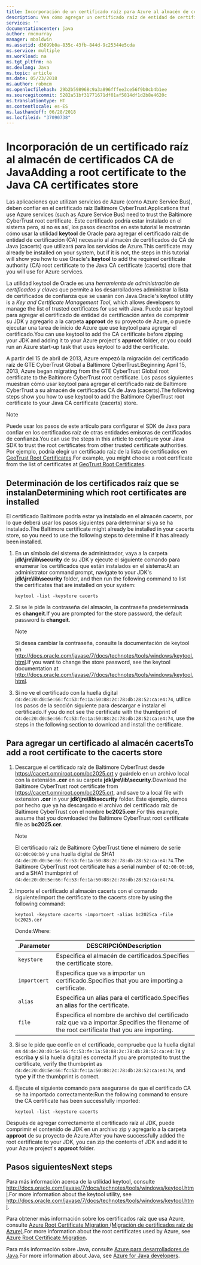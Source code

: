 ```yaml
---
title: Incorporación de un certificado raíz para Azure al almacén de certificados CA de Java
description: Vea cómo agregar un certificado raíz de entidad de certificación (CA) al almacén de certificados CA de Java (cacerts) para usarlo con Microsoft Azure.
services: ''
documentationcenter: java
author: rmcmurray
manager: mbaldwin
ms.assetid: d3699b0a-835c-43fb-844d-9c25344e5cda
ms.service: multiple
ms.workload: na
ms.tgt_pltfrm: na
ms.devlang: Java
ms.topic: article
ms.date: 05/23/2018
ms.author: robmcm
ms.openlocfilehash: 29b2b598968c9a3a896fffee3ce56f9b0cb4b1ee
ms.sourcegitcommit: 5282a51bf31771671df01af5814df1d2b8e4620c
ms.translationtype: HT
ms.contentlocale: es-ES
ms.lasthandoff: 06/28/2018
ms.locfileid: "37090738"
---
```

# <a name="adding-a-root-certificate-to-the-java-ca-certificates-store"></a><span data-ttu-id="acb7c-103">Incorporación de un certificado raíz al almacén de certificados CA de Java</span><span class="sxs-lookup"><span data-stu-id="acb7c-103">Adding a root certificate to the Java CA certificates store</span></span>

<span data-ttu-id="acb7c-104">Las aplicaciones que utilizan servicios de Azure (como Azure Service Bus), deben confiar en el certificado raíz Baltimore CyberTrust.</span><span class="sxs-lookup"><span data-stu-id="acb7c-104">Applications that use Azure services (such as Azure Service Bus) need to trust the Baltimore CyberTrust root certificate.</span></span> <span data-ttu-id="acb7c-105">Este certificado podría estar instalado en el sistema pero, si no es así, los pasos descritos en este tutorial le mostrarán cómo usar la utilidad **keytool** de Oracle para agregar el certificado raíz de entidad de certificación (CA) necesario al almacén de certificados de CA de Java (cacerts) que utilizará para los servicios de Azure.</span><span class="sxs-lookup"><span data-stu-id="acb7c-105">This certificate may already be installed on your system, but if it is not, the steps in this tutorial will show you how to use Oracle's **keytool** to add the required certificate authority (CA) root certificate to the Java CA certificate (cacerts) store that you will use for Azure services.</span></span>

<span data-ttu-id="acb7c-106">La utilidad keytool de Oracle es una _herramienta de administración de certificados y claves_ que permite a los desarrolladores administrar la lista de certificados de confianza que se usarán con Java.</span><span class="sxs-lookup"><span data-stu-id="acb7c-106">Oracle's keytool utility is a _Key and Certificate Management Tool_, which allows developers to manage the list of trusted certificates for use with Java.</span></span> <span data-ttu-id="acb7c-107">Puede usar keytool para agregar el certificado de entidad de certificación antes de comprimir su JDK y agregarlo a la carpeta **approot** de su proyecto de Azure, o puede ejecutar una tarea de inicio de Azure que use keytool para agregar el certificado.</span><span class="sxs-lookup"><span data-stu-id="acb7c-107">You can use keytool to add the CA certificate before zipping your JDK and adding it to your Azure project's **approot** folder, or you could run an Azure start-up task that uses keytool to add the certificate.</span></span>

<span data-ttu-id="acb7c-108">A partir del 15 de abril de 2013, Azure empezó la migración del certificado raíz de GTE CyberTrust Global a Baltimore CyberTrust.</span><span class="sxs-lookup"><span data-stu-id="acb7c-108">Beginning April 15, 2013, Azure began migrating from the GTE CyberTrust Global root certificate to the Baltimore CyberTrust root certificate.</span></span> <span data-ttu-id="acb7c-109">Los pasos siguientes muestran cómo usar keytool para agregar el certificado raíz de Baltimore CyberTrust a su almacén de certificados CA de Java (cacerts).</span><span class="sxs-lookup"><span data-stu-id="acb7c-109">The following steps show you how to use keytool to add the Baltimore CyberTrust root certificate to your Java CA certificate (cacerts) store.</span></span>

> [!NOTE]
> 
> <span data-ttu-id="acb7c-110">Puede usar los pasos de este artículo para configurar el SDK de Java para confiar en los certificados raíz de otras entidades emisoras de certificados de confianza.</span><span class="sxs-lookup"><span data-stu-id="acb7c-110">You can use the steps in this article to configure your Java SDK to trust the root certificates from other trusted certificate authorities.</span></span> <span data-ttu-id="acb7c-111">Por ejemplo, podría elegir un certificado raíz de la lista de certificados en [GeoTrust Root Certificates](http://www.geotrust.com/resources/root-certificates/).</span><span class="sxs-lookup"><span data-stu-id="acb7c-111">For example, you might choose a root certificate from the list of certificates at [GeoTrust Root Certificates](http://www.geotrust.com/resources/root-certificates/).</span></span>
> 

## <a name="determining-which-root-certificates-are-installed"></a><span data-ttu-id="acb7c-112">Determinación de los certificados raíz que se instalan</span><span class="sxs-lookup"><span data-stu-id="acb7c-112">Determining which root certificates are installed</span></span>

<span data-ttu-id="acb7c-113">El certificado Baltimore podría estar ya instalado en el almacén cacerts, por lo que deberá usar los pasos siguientes para determinar si ya se ha instalado.</span><span class="sxs-lookup"><span data-stu-id="acb7c-113">The Baltimore certificate might already be installed in your cacerts store, so you need to use the following steps to determine if it has already been installed.</span></span>

1. <span data-ttu-id="acb7c-114">En un símbolo del sistema de administrador, vaya a la carpeta **jdk\jre\lib\security** de su JDK y ejecute el siguiente comando para enumerar los certificados que están instalados en el sistema:</span><span class="sxs-lookup"><span data-stu-id="acb7c-114">At an administrator command prompt, navigate to your JDK's **jdk\jre\lib\security** folder, and then run the following command to list the certificates that are installed on your system:</span></span>

   ```shell
   keytool -list -keystore cacerts
   ```

1. <span data-ttu-id="acb7c-115">Si se le pide la contraseña del almacén, la contraseña predeterminada es **changeit**.</span><span class="sxs-lookup"><span data-stu-id="acb7c-115">If you are prompted for the store password, the default password is **changeit**.</span></span>

   > [!NOTE]
   > 
   > <span data-ttu-id="acb7c-116">Si desea cambiar la contraseña, consulte la documentación de keytool en <http://docs.oracle.com/javase/7/docs/technotes/tools/windows/keytool.html>.</span><span class="sxs-lookup"><span data-stu-id="acb7c-116">If you want to change the store password, see the keytool documentation at <http://docs.oracle.com/javase/7/docs/technotes/tools/windows/keytool.html>.</span></span>
   > 

1. <span data-ttu-id="acb7c-117">Si no ve el certificado con la huella digital `d4:de:20:d0:5e:66:fc:53:fe:1a:50:88:2c:78:db:28:52:ca:e4:74`, utilice los pasos de la sección siguiente para descargar e instalar el certificado.</span><span class="sxs-lookup"><span data-stu-id="acb7c-117">If you do not see the certificate with the thumbprint of `d4:de:20:d0:5e:66:fc:53:fe:1a:50:88:2c:78:db:28:52:ca:e4:74`, use the steps in the following section to download and install the certificate.</span></span>

## <a name="to-add-a-root-certificate-to-the-cacerts-store"></a><span data-ttu-id="acb7c-118">Para agregar un certificado al almacén cacerts</span><span class="sxs-lookup"><span data-stu-id="acb7c-118">To add a root certificate to the cacerts store</span></span>

1. <span data-ttu-id="acb7c-119">Descargue el certificado raíz de Baltimore CyberTrust desde <https://cacert.omniroot.com/bc2025.crt> y guárdelo en un archivo local con la extensión **.cer** en su carpeta **jdk\jre\lib\security**.</span><span class="sxs-lookup"><span data-stu-id="acb7c-119">Download the Baltimore CyberTrust root certificate from <https://cacert.omniroot.com/bc2025.crt>, and save to a local file with extension **.cer** in your **jdk\jre\lib\security** folder.</span></span> <span data-ttu-id="acb7c-120">Este ejemplo, damos por hecho que ya ha descargado el archivo del certificado raíz de Baltimore CyberTrust con el nombre **bc2025.cer**.</span><span class="sxs-lookup"><span data-stu-id="acb7c-120">For this example, assume that you downloaded the Baltimore CyberTrust root certificate file as **bc2025.cer**.</span></span>

   > [!NOTE]
   > 
   > <span data-ttu-id="acb7c-121">El certificado raíz de Baltimore CyberTrust tiene el número de serie `02:00:00:b9` y una huella digital de SHA1 `d4:de:20:d0:5e:66:fc:53:fe:1a:50:88:2c:78:db:28:52:ca:e4:74`.</span><span class="sxs-lookup"><span data-stu-id="acb7c-121">The Baltimore CyberTrust root certificate has a serial number of `02:00:00:b9`, and a SHA1 thumbprint of `d4:de:20:d0:5e:66:fc:53:fe:1a:50:88:2c:78:db:28:52:ca:e4:74`.</span></span>
   > 

2. <span data-ttu-id="acb7c-122">Importe el certificado al almacén cacerts con el comando siguiente:</span><span class="sxs-lookup"><span data-stu-id="acb7c-122">Import the certificate to the cacerts store by using the following command:</span></span>

   ```shell
   keytool -keystore cacerts -importcert -alias bc2025ca -file bc2025.cer
   ```
   <span data-ttu-id="acb7c-123">Donde:</span><span class="sxs-lookup"><span data-stu-id="acb7c-123">Where:</span></span>

   |  <span data-ttu-id="acb7c-124">.</span><span class="sxs-lookup"><span data-stu-id="acb7c-124">Parameter</span></span>   |                              <span data-ttu-id="acb7c-125">DESCRIPCIÓN</span><span class="sxs-lookup"><span data-stu-id="acb7c-125">Description</span></span>                               |
   |--------------|------------------------------------------------------------------------|
   |  `keystore`  |                    <span data-ttu-id="acb7c-126">Especifica el almacén de certificados.</span><span class="sxs-lookup"><span data-stu-id="acb7c-126">Specifies the certificate store.</span></span>                    |
   | `importcert` |            <span data-ttu-id="acb7c-127">Especifica que va a importar un certificado.</span><span class="sxs-lookup"><span data-stu-id="acb7c-127">Specifies that you are importing a certificate.</span></span>             |
   |   `alias`    |                <span data-ttu-id="acb7c-128">Especifica un alias para el certificado.</span><span class="sxs-lookup"><span data-stu-id="acb7c-128">Specifies an alias for the certificate.</span></span>                 |
   |    `file`    | <span data-ttu-id="acb7c-129">Especifica el nombre de archivo del certificado raíz que va a importar.</span><span class="sxs-lookup"><span data-stu-id="acb7c-129">Specifies the filename of the root certificate that you are importing.</span></span> |


3. <span data-ttu-id="acb7c-130">Si se le pide que confíe en el certificado, compruebe que la huella digital es `d4:de:20:d0:5e:66:fc:53:fe:1a:50:88:2c:78:db:28:52:ca:e4:74` y escriba **y** si la huella digital es correcta.</span><span class="sxs-lookup"><span data-stu-id="acb7c-130">If you are prompted to trust the certificate, verify the thumbprint as `d4:de:20:d0:5e:66:fc:53:fe:1a:50:88:2c:78:db:28:52:ca:e4:74`, and type **y** if the thumbprint is correct.</span></span>

4. <span data-ttu-id="acb7c-131">Ejecute el siguiente comando para asegurarse de que el certificado CA se ha importado correctamente:</span><span class="sxs-lookup"><span data-stu-id="acb7c-131">Run the following command to ensure the CA certificate has been successfully imported:</span></span>

   ```shell
   keytool -list -keystore cacerts
   ```

<span data-ttu-id="acb7c-132">Después de agregar correctamente el certificado raíz al JDK, puede comprimir el contenido de JDK en un archivo zip y agregarlo a la carpeta **approot** de su proyecto de Azure.</span><span class="sxs-lookup"><span data-stu-id="acb7c-132">After you have successfully added the root certificate to your JDK, you can zip the contents of JDK and add it to your Azure project's **approot** folder.</span></span>

## <a name="next-steps"></a><span data-ttu-id="acb7c-133">Pasos siguientes</span><span class="sxs-lookup"><span data-stu-id="acb7c-133">Next steps</span></span>

<span data-ttu-id="acb7c-134">Para más información acerca de la utilidad keytool, consulte <http://docs.oracle.com/javase/7/docs/technotes/tools/windows/keytool.html>.</span><span class="sxs-lookup"><span data-stu-id="acb7c-134">For more information about the keytool utility, see <http://docs.oracle.com/javase/7/docs/technotes/tools/windows/keytool.html>.</span></span>

<span data-ttu-id="acb7c-135">Para obtener más información sobre los certificados raíz que usa Azure, consulte [Azure Root Certificate Migration (Migración de certificados raíz de Azure)](http://blogs.msdn.com/b/windowsazure/archive/2013/03/15/windows-azure-root-certificate-migration.aspx).</span><span class="sxs-lookup"><span data-stu-id="acb7c-135">For more information about the root certificates used by Azure, see [Azure Root Certificate Migration](http://blogs.msdn.com/b/windowsazure/archive/2013/03/15/windows-azure-root-certificate-migration.aspx).</span></span>

<span data-ttu-id="acb7c-136">Para más información sobre Java, consulte [Azure para desarrolladores de Java](/java/azure).</span><span class="sxs-lookup"><span data-stu-id="acb7c-136">For more information about Java, see [Azure for Java developers](/java/azure).</span></span>
